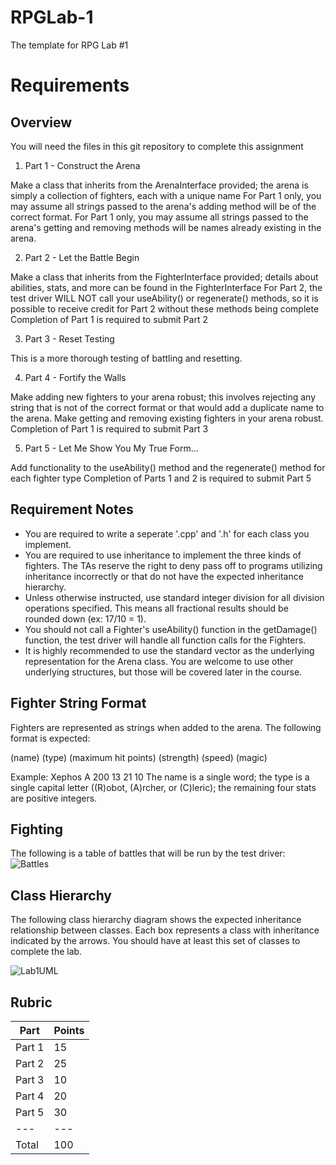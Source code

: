 # RPGLab-1
The template for RPG Lab #1

# Requirements

## Overview

You will need the files in this git repository to complete this assignment

1. Part 1 - Construct the Arena

Make a class that inherits from the ArenaInterface provided; the arena is simply a collection of fighters, each with a unique name
For Part 1 only, you may assume all strings passed to the arena's adding method will be of the correct format.
For Part 1 only, you may assume all strings passed to the arena's getting and removing methods will be names already existing in the arena.

2. Part 2 - Let the Battle Begin

Make a class that inherits from the FighterInterface provided; details about abilities, stats, and more can be found in the FighterInterface
For Part 2, the test driver WILL NOT call your useAbility() or regenerate() methods, so it is possible to receive credit for Part 2 without these methods being complete
Completion of Part 1 is required to submit Part 2

3. Part 3 - Reset Testing

This is a more thorough testing of battling and resetting.

4. Part 4 - Fortify the Walls

Make adding new fighters to your arena robust; this involves rejecting any string that is not of the correct format or that would add a duplicate name to the arena.
Make getting and removing existing fighters in your arena robust.
Completion of Part 1 is required to submit Part 3

5. Part 5 - Let Me Show You My True Form...

Add functionality to the useAbility() method and the regenerate() method for each fighter type
Completion of Parts 1 and 2 is required to submit Part 5

## Requirement Notes

  * You are required to write a seperate '.cpp' and '.h' for each class you implement.
  * You are required to use inheritance to implement the three kinds of fighters. The TAs reserve the right to deny pass off to programs utilizing inheritance incorrectly or that do not have the expected inheritance hierarchy.
  * Unless otherwise instructed, use standard integer division for all division operations specified. This means all fractional results should be rounded down (ex: 17/10 = 1).
  * You should not call a Fighter's useAbility() function in the getDamage() function, the test driver will handle all function calls for the Fighters.
  * It is highly recommended to use the standard vector as the underlying representation for the Arena class. You are welcome to use other underlying structures, but those will be covered later in the course.

## Fighter String Format

Fighters are represented as strings when added to the arena. The following format is expected:

(name) (type) (maximum hit points) (strength) (speed) (magic)

Example: Xephos A 200 13 21 10
The name is a single word; the type is a single capital letter ((R)obot, (A)rcher, or (C)leric); the remaining four stats are positive integers.

## Fighting

The following is a table of battles that will be run by the test driver:
![Battles](https://mjcleme.github.io/CS235Lab1Battles.png "Battles")

## Class Hierarchy 

The following class hierarchy diagram shows the expected inheritance relationship between classes.  Each box represents a class with inheritance indicated by the arrows.  You should have at least this set of classes to complete the lab.

![Lab1UML](https://mjcleme.github.io/CS235Lab1UML.png "UML")

## Rubric
| Part | Points |
| --- | --- |
| Part 1 | 15 |
| Part 2 | 25 |
| Part 3 | 10 |
| Part 4 | 20 |
| Part 5 | 30 |
| --- | --- |
| Total | 100 |
